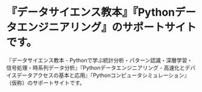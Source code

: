 # 『データサイエンス教本』『Pythonデータエンジニアリング』のサポートサイトです。

『データサイエンス教本 - Pythonで学ぶ統計分析・パターン認識・深層学習・信号処理・時系列データ分析』『Pythonデータエンジニアリング - 高速化とデバイスデータアクセスの基本と応用』『Pythonコンピュータシミュレーション』（仮称）のサポートサイトです。
